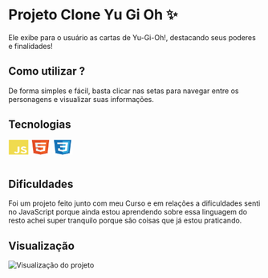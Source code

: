 # Projeto Clone Yu Gi Oh ✨ 
Ele exibe para o usuário as cartas de Yu-Gi-Oh!, destacando seus poderes e finalidades!
<br>

## Como utilizar ?
De forma simples e fácil, basta clicar nas setas para navegar entre os personagens e visualizar suas informações.
<br>

## Tecnologias 
<div style="display: inline_block">
  <img align="center" alt="Js" height="30" width="40" src="https://raw.githubusercontent.com/devicons/devicon/master/icons/javascript/javascript-plain.svg">
  <img align="center" alt="HTML" height="30" width="40" src="https://raw.githubusercontent.com/devicons/devicon/master/icons/html5/html5-original.svg">
  <img align="center" alt="CSS" height="30" width="40" src="https://raw.githubusercontent.com/devicons/devicon/master/icons/css3/css3-original.svg">
</div>
<br>

## Dificuldades
Foi um projeto feito junto com meu Curso e em relações a dificuldades senti no JavaScript porque ainda estou aprendendo sobre essa linguagem do resto achei super tranquilo porque são coisas que já estou praticando.<br>

## Visualização
![Visualização do projeto](./assets/Vídeo%20sem%20título%20‐%20Feito%20com%20o%20Clipchamp.gif)
